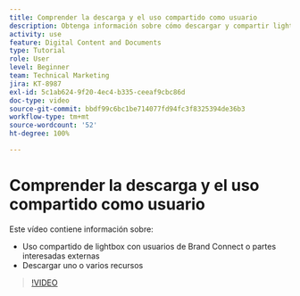```yaml
---
title: Comprender la descarga y el uso compartido como usuario
description: Obtenga información sobre cómo descargar y compartir lightboxes y recursos en Brand Connect de [!UICONTROL DAM de Workfront].
activity: use
feature: Digital Content and Documents
type: Tutorial
role: User
level: Beginner
team: Technical Marketing
jira: KT-8987
exl-id: 5c1ab624-9f20-4ec4-b335-ceeaf9cbc86d
doc-type: video
source-git-commit: bbdf99c6bc1be714077fd94fc3f8325394de36b3
workflow-type: tm+mt
source-wordcount: '52'
ht-degree: 100%

---
```


# Comprender la descarga y el uso compartido como usuario

Este vídeo contiene información sobre:

* Uso compartido de lightbox con usuarios de Brand Connect o partes interesadas externas
* Descargar uno o varios recursos

>[!VIDEO](https://video.tv.adobe.com/v/335249/?quality=12&learn=on&enablevpops=1)
